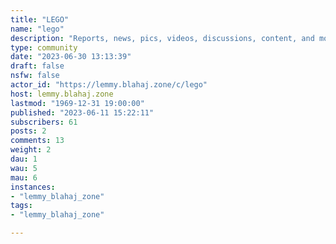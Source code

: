 ```yaml
---
title: "LEGO" 
name: "lego"
description: "Reports, news, pics, videos, discussions, content, and more from a bricked world."
type: community
date: "2023-06-30 13:13:39"
draft: false
nsfw: false
actor_id: "https://lemmy.blahaj.zone/c/lego"
host: lemmy.blahaj.zone
lastmod: "1969-12-31 19:00:00"
published: "2023-06-11 15:22:11"
subscribers: 61
posts: 2
comments: 13
weight: 2
dau: 1
wau: 5
mau: 6
instances:
- "lemmy_blahaj_zone"
tags: 
- "lemmy_blahaj_zone"

---
```


